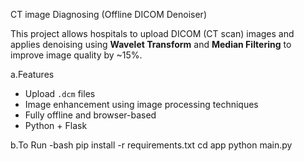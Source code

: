 CT image Diagnosing (Offline DICOM Denoiser)

This project allows hospitals to upload DICOM (CT scan) images and applies denoising using **Wavelet Transform** and **Median Filtering** to improve image quality by ~15%.

a.Features
- Upload `.dcm` files
- Image enhancement using image processing techniques
- Fully offline and browser-based
- Python + Flask

b.To Run
-bash
pip install -r requirements.txt
cd app
python main.py
